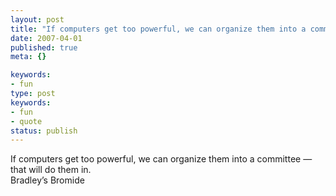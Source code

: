 ```yaml
---
layout: post
title: "If computers get too powerful, we can organize them into a committee \xE2\x80\x94 that will do them in."
date: 2007-04-01
published: true
meta: {}

keywords:
- fun
type: post
keywords:
- fun
- quote
status: publish
---
```

If computers get too powerful, we can organize them into a committee &#8212; that will do them in.<br />Bradley&#8217;s Bromide
